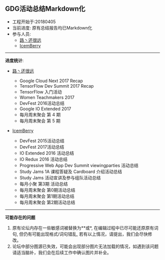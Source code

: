 ## GDG活动总结Markdown化

- 工程开始于:20180405
- 当前进度: 原有总结报告均已Markdown化
- 参与人员: 
  - [路丶还很远](https://github.com/ghy12345)
  - [IcemBerry](https://github.com/IcemBerry)
  
----
**进度统计**:
- [路丶还很远](https://github.com/ghy12345)
  - Google Cloud Next 2017 Recap
  - TensorFlow Dev Summit 2017 Recap
  - TensorFlow 入门活动
  - Women Teachmakers 2017
  - DevFest 2016活动总结
  - Google IO Extended 2017
  - 每月周末聚会 第 4 期
  - 每月周末聚会 第 5 期
  
- [IcemBerry](https://github.com/IcemBerry)
  - DevFest 2015活动总结
  - DevFest 2017活动总结
  - IO Extended 2016 活动总结
  - IO Redux 2016 活动总结
  - Progressive Web App Dev Summit viewingparties 活动总结
  - Study Jams 1A 课程答疑及 Cardboard 介绍活动总结
  - Study Jams 活动宣讲及参与组队活动总结
  - 每月小聚 第3期 活动总结
  - 每月周末聚会 第0期活动总结
  - 每月周末聚会 第1期活动总结
  - 每月周末聚会 第2期活动总结
  
----
**可能存在的问题**
1. 原有论坛内存在一些敏感词被替换为**或*, 在编辑过程中已尽可能还原原有词句, 但仍有可能出现格式/词句错乱, 若有以上情况，请提出，我们会尽快修改。
2. 论坛中部分图源已失效，可能会出现部分图片无法加载的情况，如遇到该问题请适当脑补，我们会在后续工作中确认图片并补全。
